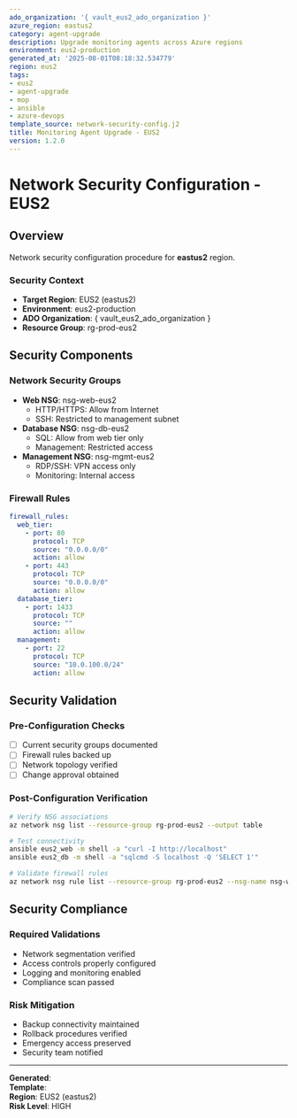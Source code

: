 ```yaml
---
ado_organization: '{ vault_eus2_ado_organization }'
azure_region: eastus2
category: agent-upgrade
description: Upgrade monitoring agents across Azure regions
environment: eus2-production
generated_at: '2025-08-01T08:18:32.534779'
region: eus2
tags:
- eus2
- agent-upgrade
- mop
- ansible
- azure-devops
template_source: network-security-config.j2
title: Monitoring Agent Upgrade - EUS2
version: 1.2.0
---
```



# Network Security Configuration - EUS2

## Overview

Network security configuration procedure for **eastus2** region.

### Security Context

- **Target Region**: EUS2 (eastus2)
- **Environment**: eus2-production
- **ADO Organization**: { vault_eus2_ado_organization }
- **Resource Group**: rg-prod-eus2

## Security Components

### Network Security Groups
- **Web NSG**: nsg-web-eus2
  - HTTP/HTTPS: Allow from Internet
  - SSH: Restricted to management subnet
- **Database NSG**: nsg-db-eus2
  - SQL: Allow from web tier only
  - Management: Restricted access
- **Management NSG**: nsg-mgmt-eus2
  - RDP/SSH: VPN access only
  - Monitoring: Internal access

### Firewall Rules
```yaml
firewall_rules:
  web_tier:
    - port: 80
      protocol: TCP
      source: "0.0.0.0/0"
      action: allow
    - port: 443
      protocol: TCP
      source: "0.0.0.0/0"
      action: allow
  database_tier:
    - port: 1433
      protocol: TCP
      source: ""
      action: allow
  management:
    - port: 22
      protocol: TCP
      source: "10.0.100.0/24"
      action: allow
```

## Security Validation

### Pre-Configuration Checks
- [ ] Current security groups documented
- [ ] Firewall rules backed up
- [ ] Network topology verified
- [ ] Change approval obtained

### Post-Configuration Verification
```bash
# Verify NSG associations
az network nsg list --resource-group rg-prod-eus2 --output table

# Test connectivity
ansible eus2_web -m shell -a "curl -I http://localhost"
ansible eus2_db -m shell -a "sqlcmd -S localhost -Q 'SELECT 1'"

# Validate firewall rules
az network nsg rule list --resource-group rg-prod-eus2 --nsg-name nsg-web-eus2
```

## Security Compliance

### Required Validations
- Network segmentation verified
- Access controls properly configured
- Logging and monitoring enabled
- Compliance scan passed

### Risk Mitigation
- Backup connectivity maintained
- Rollback procedures verified
- Emergency access preserved
- Security team notified

---

**Generated**:   
**Template**:   
**Region**: EUS2 (eastus2)  
**Risk Level**: HIGH